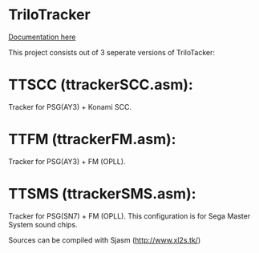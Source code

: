 TriloTracker
============

<a href=".\documentation\trilotracker.md">Documentation here</a>


This project consists out of 3 seperate versions of TriloTacker:

TTSCC (ttrackerSCC.asm):
============================
Tracker for PSG(AY3) + Konami SCC. 

TTFM (ttrackerFM.asm):
============================
Tracker for PSG(AY3) + FM (OPLL). 

TTSMS (ttrackerSMS.asm):
============================
Tracker for PSG(SN7) + FM (OPLL). This configuration is for Sega Master System sound chips. 


Sources can be compiled with Sjasm (http://www.xl2s.tk/)
